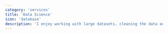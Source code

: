 ```yaml
---
category: 'services'
title: 'Data Science'
icon: 'database'
description: 'I enjoy working with large datasets, cleaning the data and applying models to aid with knowledge discovery using Weka and Python (Pandas, Jupyter etc).'
---
```

